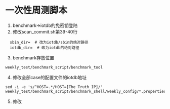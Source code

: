 # 一次性周测脚本
1. benchmark->iotdb的免密钥登陆
2. 修改scan_commit.sh第39-40行
```
  sbin_dir=  # 改为iotdb/sbin的绝对路径
  iotdb_dir=  # 改为iotdb的绝对路径
```
3. benchmark存放位置
```
weekly_test/benchmark_script/benchmark_tool
```
4. 修改全部case的配置文件的iotdb地址
```
sed -i -e 's/^HOST=.*/HOST=[The Truth IP]/' weekly_test/benchmark_script/benchmark_shell/weekly_config/*.properties
```
5. 修改